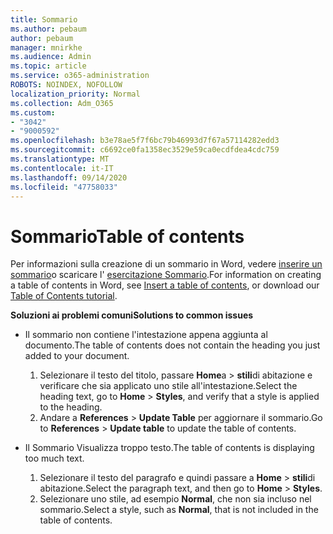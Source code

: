 ```yaml
---
title: Sommario
ms.author: pebaum
author: pebaum
manager: mnirkhe
ms.audience: Admin
ms.topic: article
ms.service: o365-administration
ROBOTS: NOINDEX, NOFOLLOW
localization_priority: Normal
ms.collection: Adm_O365
ms.custom:
- "3042"
- "9000592"
ms.openlocfilehash: b3e78ae5f7f6bc79b46993d7f67a57114282edd3
ms.sourcegitcommit: c6692ce0fa1358ec3529e59ca0ecdfdea4cdc759
ms.translationtype: MT
ms.contentlocale: it-IT
ms.lasthandoff: 09/14/2020
ms.locfileid: "47758033"
---
```

# <a name="table-of-contents"></a><span data-ttu-id="7d769-102">Sommario</span><span class="sxs-lookup"><span data-stu-id="7d769-102">Table of contents</span></span>

<span data-ttu-id="7d769-103">Per informazioni sulla creazione di un sommario in Word, vedere [inserire un sommario](https://support.office.com/article/882e8564-0edb-435e-84b5-1d8552ccf0c0)o scaricare l' [esercitazione Sommario](https://go.microsoft.com/fwlink/?linkid=2065106).</span><span class="sxs-lookup"><span data-stu-id="7d769-103">For information on creating a table of contents in Word, see [Insert a table of contents](https://support.office.com/article/882e8564-0edb-435e-84b5-1d8552ccf0c0), or download our [Table of Contents tutorial](https://go.microsoft.com/fwlink/?linkid=2065106).</span></span>

<span data-ttu-id="7d769-104">**Soluzioni ai problemi comuni**</span><span class="sxs-lookup"><span data-stu-id="7d769-104">**Solutions to common issues**</span></span>

- <span data-ttu-id="7d769-105">Il sommario non contiene l'intestazione appena aggiunta al documento.</span><span class="sxs-lookup"><span data-stu-id="7d769-105">The table of contents does not contain the heading you just added to your document.</span></span>
  1. <span data-ttu-id="7d769-106">Selezionare il testo del titolo, passare **Home**a  >  **stili**di abitazione e verificare che sia applicato uno stile all'intestazione.</span><span class="sxs-lookup"><span data-stu-id="7d769-106">Select the heading text, go to **Home** > **Styles**, and verify that a style is applied to the heading.</span></span>
  2. <span data-ttu-id="7d769-107">Andare a **References**  >  **Update Table** per aggiornare il sommario.</span><span class="sxs-lookup"><span data-stu-id="7d769-107">Go to **References** > **Update table** to update the table of contents.</span></span>

- <span data-ttu-id="7d769-108">Il Sommario Visualizza troppo testo.</span><span class="sxs-lookup"><span data-stu-id="7d769-108">The table of contents is displaying too much text.</span></span> 
  1. <span data-ttu-id="7d769-109">Selezionare il testo del paragrafo e quindi passare a **Home**  >  **stili**di abitazione.</span><span class="sxs-lookup"><span data-stu-id="7d769-109">Select the paragraph text, and then go to **Home** > **Styles**.</span></span>
  2. <span data-ttu-id="7d769-110">Selezionare uno stile, ad esempio **Normal**, che non sia incluso nel sommario.</span><span class="sxs-lookup"><span data-stu-id="7d769-110">Select a style, such as **Normal**, that is not included in the table of contents.</span></span>